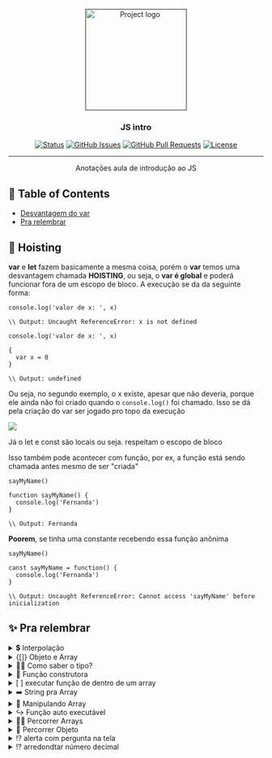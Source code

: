 <p align="center">
  <a href="" rel="noopener">
 <img width=200px height=200px src="https://upload.wikimedia.org/wikipedia/commons/thumb/6/6a/JavaScript-logo.png/800px-JavaScript-logo.png" alt="Project logo"></a>
</p>

<h3 align="center">JS intro</h3>

<div align="center">

[![Status](https://img.shields.io/badge/status-active-success.svg)]()
[![GitHub Issues](https://img.shields.io/github/issues/kylelobo/The-Documentation-Compendium.svg)](https://github.com/kylelobo/The-Documentation-Compendium/issues)
[![GitHub Pull Requests](https://img.shields.io/github/issues-pr/kylelobo/The-Documentation-Compendium.svg)](https://github.com/kylelobo/The-Documentation-Compendium/pulls)
[![License](https://img.shields.io/badge/license-MIT-blue.svg)](/LICENSE)

</div>

---

<p align="center"> Anotações aula de introdução ao JS
  <br> 
</p>

## 📝 Table of Contents

- [Desvantagem do var](#getting_started)
- [Pra relembrar](#relembrar)

## 🏁 Hoisting

<a name = "getting_started"></a>

<strong>var</strong> e <strong>let</strong> fazem basicamente a mesma coisa, porém o <strong>var</strong> temos uma desvantagem chamada <strong>HOISTING</strong>, ou seja, o <strong>var é global</strong> e poderá funcionar fora de um escopo de bloco. A execução se da da seguinte forma:

```
console.log('valor de x: ', x) 

\\ Output: Uncaught ReferenceError: x is not defined
```

```
console.log('valor de x: ', x)

{ 
  var x = 0 
} 

\\ Output: undefined
```

Ou seja, no segundo exemplo, o x existe, apesar que não deveria, porque ele ainda não foi criado quando o <code>console.log()</code> foi chamado. Isso se dá pela criação do var ser jogado pro topo da execução

<img src="https://www.tutorialsteacher.com/Content/images/js/hoisting.png">

Já o let e const são <string>locais</strong> ou seja. respeitam o escopo de bloco

Isso também pode acontecer com função, por ex, a função está sendo chamada antes mesmo de ser "criada"

```
sayMyName()

function sayMyName() {
  console.log('Fernanda')
}

\\ Output: Fernanda
```

<strong>Poorem</strong>, se tinha uma constante recebendo essa função anônima

```
sayMyName()

canst sayMyName = function() {
  console.log('Fernanda')
}

\\ Output: Uncaught ReferenceError: Cannot access 'sayMyName' before inicialization
```

## ✨ Pra relembrar

<a name = "relembrar"></a>

<details>
<summary>💲 Interpolação </summary>

Sintaxe pra relembrar 

```
console.log(' ${pessoa.nome} estuda ${pessoa.curso} ')
```

</details>

<details>
<summary>{[]} Objeto e Array </summary>

- [ Array, Array ] - 
  <span style="color: pink">colchetes</span>
- { tipo: objeto, objeto: true } -
  <span style="color: green">chaves</span>
  
  </details>

<details>
<summary>🕵️‍♀️ Como saber o tipo? </summary>

<code>
console.log( <span style="color: pink">typeof</span> variavel )
</code>
</details>

<details>
<summary>🚜 Função construtora </summary>

```
function Person(name) {
  this.name = name
  this.walk= function() {
    return this.name + " está andando"
  }
}

const mayk = new Person ("Mayk")
```

</details>

<details>
<summary>[ ] executar função de dentro de um array</summary>

```
const array = [
  "a",
  {"hey", "hou"},
  function() {
    return "alo"
  }
]

console.log(array[2]())
```

</details>

<details>
<summary>➡️ String pra Array</summary>

```
console.log(Array.from("Fernanda"))
```

</details>

<details>
<summary>🔋 Manipulando Array</summary>

- Inserir no final do array
  <code><br>techs.push("html")</code>
- Remover do final do array 
  <code><br>techs.pop()</code>
- Inserir no começo do array
  <code><br>techs.unshift("css")</code>
- Remover do começo do array
  <code><br>techs.shift()</code>
- Dividir o array de 4 posições ao meio
  <code><br>["css", "html", "react", "js"].slice(2,4)</code>
- remover um elemento especifico pelo nome
  <code><br>let index = techs.indexOf("css")<br>
  techs.splice(index, 1)</code>
  
  </details>

<details>
<summary>↪️ Função auto executável</summary>

```
(function() {
  console.log('hey')
})()
```

</details>

<details>
<summary>🏃‍♀️ Percorrer Arrays</summary>

```
for(let index of techs){
  console.log(index)
}
```

</details>
<details>
<summary>👀 Percorrer Objeto</summary>

```
for(let property in techs){
  console.log(property)
  console.log(tech[property])
}
```

</details>

<details>
<summary>⁉️ alerta com pergunta na tela</summary>

```
let nome = prompt("Qual o seu nome?")
```

</details>

<details>
<summary>⁉️ arredondtar número decimal</summary>

```
Math.round(22.454) => 22.4 (mais próximo)
Math.floor(22.454) => 22   (pra baixo)
Math.ceil(1.1) == 2        (pra cima)
```

</details>
